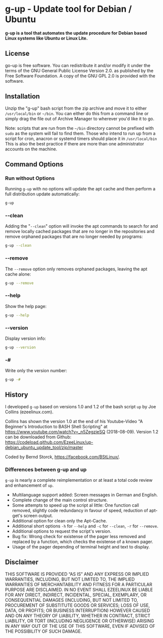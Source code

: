 # g-up - Update tool for Debian / Ubuntu

**g-up is a tool that automates the update procedure for Debian based**
**Linux systems like Ubuntu or Linux Lite.**

## License

go-up is free software. You can redistribute it and/or modify it under the
 terms of the GNU General Public License Version 2.0. as published by
 the Free Software Foundation. A copy of the GNU GPL 2.0 is provided with the
software.

## Installation

Unzip the "g-up" bash script from the zip archive and move it to either
 `/usr/local/bin` or `~/bin`. You can either do this from a command line or simply
 drag the file out of Archive Manager to wherever you'd like it to go.

Note: scripts that are run from the `~/bin` directory cannot be prefixed with
 `sudo` as the system will fail to find them. Those who intend to run up from
 a script for cron, anacron or systemd timers should place it in `/usr/local/bin`
 This is also the best practice if there are more than one administrator
 accounts on the machine.

## Command Options


### Run without Options

Running `g-up` with no options will update the apt cache and then perform a full distribution update automatically:
    

```bash
g-up
```

### --clean

Adding the "`--clean`" option will invoke the apt commands to search for and remove locally cached packages that are no longer in the repositories and remove orphaned packages that are no longer needed by programs: 
    

```bash
g-up --clean
```

### --remove 

The `--remove` option only removes orphaned packages, leaving the apt cache alone: 

```bash
g-up --remove
```

### --help

Show the help page:

```bash
g-up --help
```

### --version

Display version info:

```bash
g-up --version  
```

### -#

Write only the version number:

```bash
g-up -#
```

## History

I developed `g-up` based on versions 1.0 and 1.2 of the bash script `up` by Joe Collins (ezeelinux.com). 

Collins has shown the version 1.0 at the end of his Youtube-Video "A Beginner's Introduction to BASH Shell Scripting" at https://www.youtube.com/watch?v=_n5ZegzieSQ (2018-08-09). Version 1.2 can be downloaded from Github: https://codeload.github.com/EzeeLinux/up-debian_ubuntu_update_tool/zip/master 

Coded by Bernd Storck, https://facebook.com/BStLinux/.

### Differences between g-up and up

`g-up` is nearly a complete reimplementation or at least a total code review and enhancement of `up`.

- Multilanguage support added: Screen messages in German and English.
- Complete change of the main control structure.
- Some attempts to speed up the script al little: One function call removed, slightly code redundancy in favour of speed, reduction of apt-get's screen output.
- Additional option for clean only the Apt-Cache.
- Additional short options `-h` for `--help` and `-c` for `--clean`, `-r` for `--remove`.
- Additional options to request the script's version.
- Bug fix: Wrong check for existense of the pager less removed and replaced by a function, which checks the existense of a known pager.
- Usage of the pager depending of terminal height and text to display. 

## Disclaimer

THIS SOFTWARE IS PROVIDED “AS IS” AND ANY EXPRESS OR IMPLIED
WARRANTIES, INCLUDING, BUT NOT LIMITED TO, THE IMPLIED WARRANTIES OF
MERCHANTABILITY AND FITNESS FOR A PARTICULAR PURPOSE ARE DISCLAIMED. IN NO
EVENT SHALL EZEELINUX BE LIABLE FOR ANY DIRECT, INDIRECT, INCIDENTAL, SPECIAL,
EXEMPLARY, OR CONSEQUENTIAL DAMAGES (INCLUDING, BUT NOT LIMITED TO,
PROCUREMENT OF SUBSTITUTE GOODS OR SERVICES; LOSS OF USE, DATA, OR PROFITS; OR
BUSINESS INTERRUPTION) HOWEVER CAUSED AND ON ANY THEORY OF LIABILITY, WHETHER
IN CONTRACT, STRICT LIABILITY, OR TORT (INCLUDING NEGLIGENCE OR OTHERWISE)
ARISING IN ANY WAY OUT OF THE USE OF THIS SOFTWARE, EVEN IF ADVISED OF THE
POSSIBILITY OF SUCH DAMAGE.